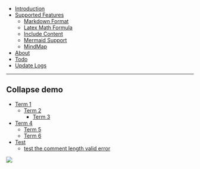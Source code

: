 - [Introduction]()
- [Supported Features](/Supported_Features)
  - [Markdown Format](/Markdown_Format)
  - [Latex Math Formula](/Latex_Math_Formula)
  - [Include Content](/Include_Content)
  - [Mermaid Support](/Mermaid_Support)
  - [MindMap](/mindmap)
- [About](/about)
- [Todo](/todo)
- [Update Logs](/update_log)

---
## Collapse demo

- [Term 1](/t1)
  - [Term 2](/t2)
    - [Term 3](/t3)
- [Term 4](/t4)
  - [Term 5](/t5)
  - [Term 6](/t6)
- [Test](/Test)
  - [test the comment length valid error](/test_the_comment_length_valid_error)

[![](https://img.shields.io/badge/%2B-Edit%20Sidebar-brightgreen)](https://github.com/junxnone/twiki/issues/2)

